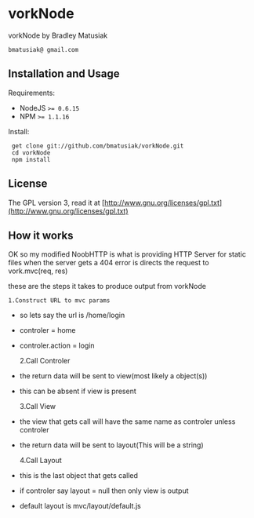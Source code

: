 vorkNode
========

vorkNode by Bradley Matusiak

    bmatusiak@ gmail.com
    
## Installation and Usage

Requirements:

  * NodeJS `>= 0.6.15`
  * NPM `>= 1.1.16`

Install:

     get clone git://github.com/bmatusiak/vorkNode.git
     cd vorkNode
     npm install
    
## License

The GPL version 3, read it at [http://www.gnu.org/licenses/gpl.txt](http://www.gnu.org/licenses/gpl.txt)
   
## How it works

OK so my modified NoobHTTP is what is providing HTTP Server for static files
when the server gets a 404 error is directs the request to vork.mvc(req, res)

these are the steps it takes to produce output from vorkNode

    1.Construct URL to mvc params
    
* so lets say the url is /home/login
* controler = home
* controler.action = login

    2.Call Controler
    
* the return data will be sent to view(most likely a object(s))
* this can be absent if view is present

    3.Call View
    
* the view that gets call will have the same name as controler unless controler
* the return data will be sent to layout(This will be a string)

    4.Call Layout
    
* this is the last object that gets called
* if controler say layout = null then only view is output
* default layout is mvc/layout/default.js
